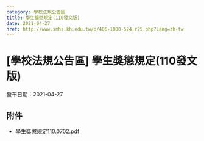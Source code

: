 ```yaml
---
category: 學校法規公告區
title: 學生獎懲規定(110發文版)
date: 2021-04-27
href: http://www.smhs.kh.edu.tw/p/406-1000-524,r25.php?Lang=zh-tw
---
```


# [學校法規公告區] 學生獎懲規定(110發文版)
發布日期：2021-04-27

<div><div></div><div></div></div>

## 附件
- [學生獎懲規定110.0702.pdf](https://www.smhs.kh.edu.tw/var/file/0/1000/attach/39/pta_684_6239781_10641.pdf)

